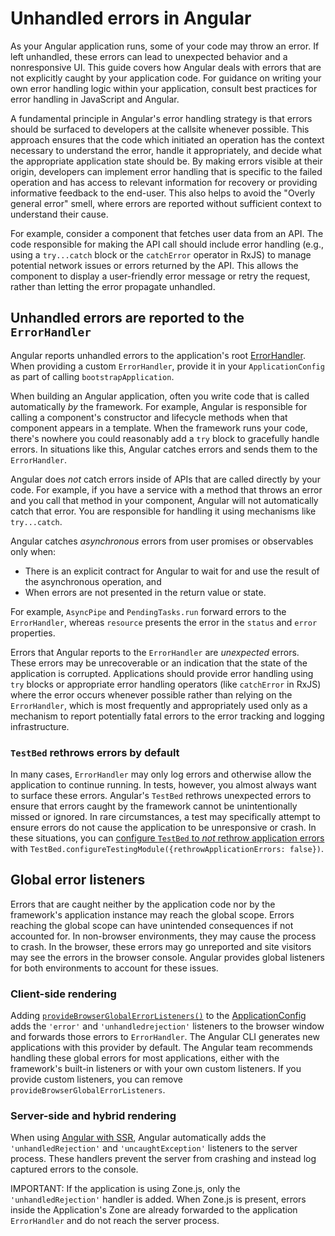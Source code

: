 # Unhandled errors in Angular

As your Angular application runs, some of your code may throw an error. If left unhandled, these errors can lead to unexpected behavior and a nonresponsive UI. This guide covers how Angular deals with errors that are not explicitly caught by your application code. For guidance on writing your own error handling logic within your application, consult best practices for error handling in JavaScript and Angular.

A fundamental principle in Angular's error handling strategy is that errors should be surfaced to developers at the callsite whenever possible. This approach ensures that the code which initiated an operation has the context necessary to understand the error, handle it appropriately, and decide what the appropriate application state should be. By making errors visible at their origin, developers can implement error handling that is specific to the failed operation and has access to relevant information for recovery or providing informative feedback to the end-user. This also helps to avoid the "Overly general error" smell, where errors are reported without sufficient context to understand their cause.

For example, consider a component that fetches user data from an API. The code responsible for making the API call should include error handling (e.g., using a `try...catch` block or the `catchError` operator in RxJS) to manage potential network issues or errors returned by the API. This allows the component to display a user-friendly error message or retry the request, rather than letting the error propagate unhandled.

## Unhandled errors are reported to the `ErrorHandler`

Angular reports unhandled errors to the application's root [ErrorHandler](api/core/ErrorHandler). When providing a custom `ErrorHandler`, provide it in your `ApplicationConfig` as part of calling `bootstrapApplication`.

When building an Angular application, often you write code that is called automatically _by_ the framework. For example, Angular is responsible for calling a component's constructor and lifecycle methods when that component appears in a template. When the framework runs your code, there's nowhere you could reasonably add a `try` block to gracefully handle errors. In situations like this, Angular catches errors and sends them to the `ErrorHandler`.

Angular does _not_ catch errors inside of APIs that are called directly by your code. For example, if you have a service with a method that throws an error and you call that method in your component, Angular will not automatically catch that error. You are responsible for handling it using mechanisms like `try...catch`.

Angular catches _asynchronous_ errors from user promises or observables only when:

* There is an explicit contract for Angular to wait for and use the result of the asynchronous operation, and
* When errors are not presented in the return value or state.

For example, `AsyncPipe` and `PendingTasks.run` forward errors to the `ErrorHandler`, whereas `resource` presents the error in the `status` and `error` properties.

Errors that Angular reports to the `ErrorHandler` are _unexpected_ errors. These errors may be unrecoverable or an indication that the state of the application is corrupted. Applications should provide error handling using `try` blocks or appropriate error handling operators (like `catchError` in RxJS) where the error occurs whenever possible rather than relying on the `ErrorHandler`, which is most frequently and appropriately used only as a mechanism to report potentially fatal errors to the error tracking and logging infrastructure.

### `TestBed` rethrows errors by default

In many cases, `ErrorHandler` may only log errors and otherwise allow the application to continue running. In tests, however, you almost always want to surface these errors. Angular's `TestBed` rethrows unexpected errors to ensure that errors caught by the framework cannot be unintentionally missed or ignored. In rare circumstances, a test may specifically attempt to ensure errors do not cause the application to be unresponsive or crash. In these situations, you can [configure `TestBed` to _not_ rethrow application errors](api/core/testing/TestModuleMetadata#rethrowApplicationErrors) with `TestBed.configureTestingModule({rethrowApplicationErrors: false})`.

## Global error listeners

Errors that are caught neither by the application code nor by the framework's application instance may reach the global scope. Errors reaching the global scope can have unintended consequences if not accounted for. In non-browser environments, they may cause the process to crash. In the browser, these errors may go unreported and site visitors may see the errors in the browser console. Angular provides global listeners for both environments to account for these issues.

### Client-side rendering

Adding [`provideBrowserGlobalErrorListeners()`](/api/core/provideBrowserGlobalErrorListeners) to the [ApplicationConfig](guide/di/dependency-injection#at-the-application-root-level-using-applicationconfig) adds the `'error'` and `'unhandledrejection'` listeners to the browser window and forwards those errors to `ErrorHandler`. The Angular CLI generates new applications with this provider by default. The Angular team recommends handling these global errors for most applications, either with the framework's built-in listeners or with your own custom listeners. If you provide custom listeners, you can remove `provideBrowserGlobalErrorListeners`.

### Server-side and hybrid rendering

When using [Angular with SSR](guide/ssr), Angular automatically adds the `'unhandledRejection'` and `'uncaughtException'` listeners to the server process. These handlers prevent the server from crashing and instead log captured errors to the console.

IMPORTANT: If the application is using Zone.js, only the `'unhandledRejection'` handler is added. When Zone.js is present, errors inside the Application's Zone are already forwarded to the application `ErrorHandler` and do not reach the server process.
